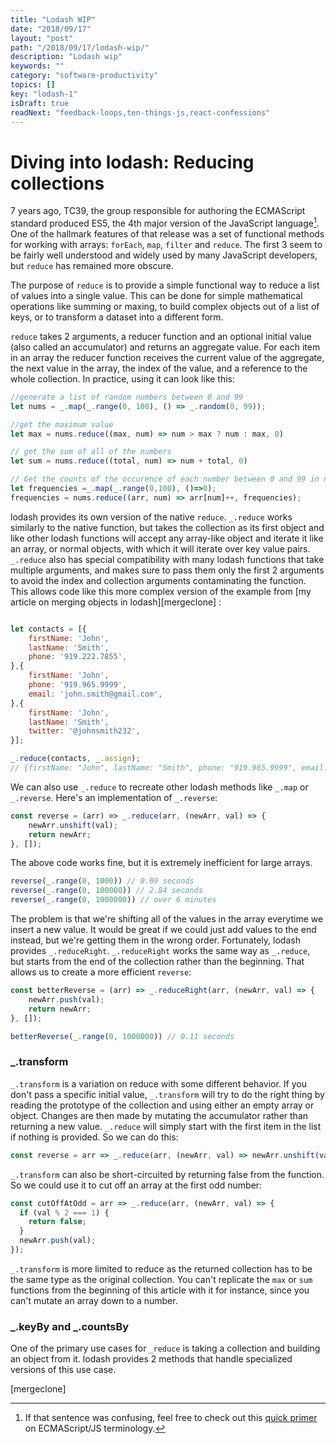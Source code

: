 ```yaml
---
title: "Lodash WIP"
date: "2018/09/17"
layout: "post"
path: "/2018/09/17/lodash-wip/"
description: "Lodash wip"
keywords: ""
category: "software-productivity"
topics: []
key: "lodash-1"
isDraft: true
readNext: "feedback-loops,ten-things-js,react-confessions"
---
```

# Diving into lodash: Reducing collections

7 years ago, TC39, the group responsible for authoring the ECMAScript standard produced ES5, the 4th major version of the JavaScript language[^1].  One of the hallmark features of that release was a set of functional methods for working with arrays: `forEach`, `map`, `filter` and `reduce`.  The first 3 seem to be fairly well understood and widely used by many JavaScript developers, but `reduce` has remained more obscure.

The purpose of `reduce` is to provide a simple functional way to reduce a list of values into a single value.  This can be done for simple mathematical operations like summing or maxing, to build complex objects out of a list of keys, or to transform a dataset into a different form.

`reduce` takes 2 arguments, a reducer function and an optional initial value (also called an accumulator) and returns an aggregate value.  For each item in an array the reducer function receives the current value of the aggregate, the next value in the array, the index of the value, and a reference to the whole collection.  In practice, using it can look like this:

```javascript
//generate a list of random numbers between 0 and 99
let nums = _.map(_.range(0, 100), () => _.random(0, 99));

//get the maximum value
let max = nums.reduce((max, num) => num > max ? num : max, 0)

// get the sum of all of the numbers
let sum = nums.reduce((total, num) => num + total, 0)

// Get the counts of the occurence of each number between 0 and 99 in nums
let frequencies =_.map(_.range(0,100), ()=>0);
frequencies = nums.reduce((arr, num) => arr[num]++, frequencies);
```

lodash provides its own version of the native `reduce`.  `_.reduce` works similarly to the native function, but takes the collection as its first object and like other lodash functions will accept any array-like object and iterate it like an array, or normal objects, with which it will iterate over key value pairs. `_.reduce` also has special compatibility with many lodash functions that take multiple arguments, and makes sure to pass them only the first 2 arguments to avoid the index and collection arguments contaminating the function.  This allows code like this more complex version of the example from [my article on merging objects in lodash][mergeclone] :

```javascript

let contacts = [{
    firstName: 'John',
    lastName: 'Smith',
    phone: '919.222.7855',
},{
    firstName: 'John',
    phone: '919.965.9999',
    email: 'john.smith@gmail.com',
},{
    firstName: 'John',
    lastName: 'Smith',
    twitter: '@johnsmith232',
}];

_.reduce(contacts, _.assign);
// {firstName: "John", lastName: "Smith", phone: "919.965.9999", email: "john.smith@gmail.com", twitter: "@johnsmith232"}
```

We can also use `_.reduce` to recreate other lodash methods like `_.map` or `_.reverse`.  Here's an implementation of `_.reverse`:

```javascript
const reverse = (arr) => _.reduce(arr, (newArr, val) => {
    newArr.unshift(val);
    return newArr;
}, []);
```

The above code works fine, but it is extremely inefficient for large arrays.

```javascript
reverse(_.range(0, 1000)) // 0.09 seconds
reverse(_.range(0, 100000)) // 2.84 seconds
reverse(_.range(0, 1000000)) // over 6 minutes
```

The problem is that we're shifting all of the values in the array everytime we insert a new value.  It would be great if we could just add values to the end instead, but we're getting them in the wrong order.  Fortunately, lodash provides `_.reduceRight`. `_.reduceRight` works the same way as `_.reduce`, but starts from the end of the collection rather than the beginning.  That allows us to create a more efficient `reverse`:

```javascript
const betterReverse = (arr) => _.reduceRight(arr, (newArr, val) => {
    newArr.push(val);
    return newArr;
}, []);

betterReverse(_.range(0, 1000000)) // 0.11 seconds
```

### _.transform

`_.transform` is a variation on reduce with some different behavior.  If you don't pass a specific initial value, `_.transform` will try to do the right thing by reading the prototype of the collection and using either an empty array or object.  Changes are then made by mutating the accumulator rather than returning a new value.  `_.reduce` will simply start with the first item in the list if nothing is provided. So we can do this:

```javascript
const reverse = arr => _.reduce(arr, (newArr, val) => newArr.unshift(val));
```

`_.transform` can also be short-circuited by returning false from the function. So we could use it to cut off an array at the first odd number:

```javascript
const cutOffAtOdd = arr => _.reduce(arr, (newArr, val) => {
  if (val % 2 === 1) {
    return false;
  }
  newArr.push(val);
});
```

`_.transform` is more limited to reduce as the returned collection has to be the same type as the original collection.  You can't replicate the `max` or `sum` functions from the beginning of this article with it for instance, since you can't mutate an array down to a number.


### _.keyBy and _.countsBy

One of the primary use cases for `_reduce` is taking a collection and building an object from it.  lodash provides 2 methods that handle specialized versions of this use case.



[^1]: If that sentence was confusing, feel free to check out this [quick primer](http://benmccormick.org/2015/09/14/es5-es6-es2016-es-next-whats-going-on-with-javascript-versioning/) on ECMAScript/JS terminology.


[mergeclone]
